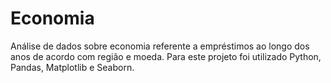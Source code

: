 # Economia
Análise de dados sobre economia referente a empréstimos ao longo dos anos de acordo com região e moeda.
Para este projeto foi utilizado Python, Pandas, Matplotlib e Seaborn.
